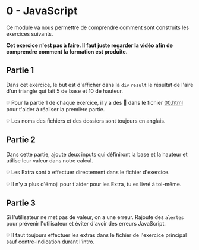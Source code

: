 # 0 - JavaScript

Ce module va nous permettre de comprendre comment sont construits les exercices suivants.

**Cet exercice n'est pas à faire. Il faut juste regarder la vidéo
afin de comprendre comment la formation est produite.**

## Partie 1

Dans cet exercice, le but est d'afficher dans la `div` `result` le résultat de l'aire d'un triangle qui fait 5 de base et 10 de hauteur.

💡 Pour la partie 1 de chaque exercice, il y a des 🦁 dans le fichier
[00.html](/src/exercises/0-js-demo/00.html) pour t'aider à réaliser la première partie.

💡 Les noms des fichiers et des dossiers sont toujours en anglais.

## Partie 2

Dans cette partie, ajoute deux inputs qui définiront la base et la
hauteur et utilise leur valeur dans notre calcul.

💡 Les Extra sont à effectuer directement dans le fichier d'exercice.

💡 Il n'y a plus d'émoji pour t'aider pour les Extra, tu es livré à toi-même.

## Partie 3

Si l'utilisateur ne met pas de valeur, on a une erreur. Rajoute
des `alertes` pour prévenir l'utilisateur et éviter d'avoir des erreurs JavaScript.

💡 Il faut toujours effectuer les extras dans le fichier de l'exercice
principal sauf contre-indication durant l'intro.
